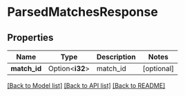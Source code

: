 # ParsedMatchesResponse

## Properties

Name | Type | Description | Notes
------------ | ------------- | ------------- | -------------
**match_id** | Option<**i32**> | match_id | [optional]

[[Back to Model list]](../README.md#documentation-for-models) [[Back to API list]](../README.md#documentation-for-api-endpoints) [[Back to README]](../README.md)


